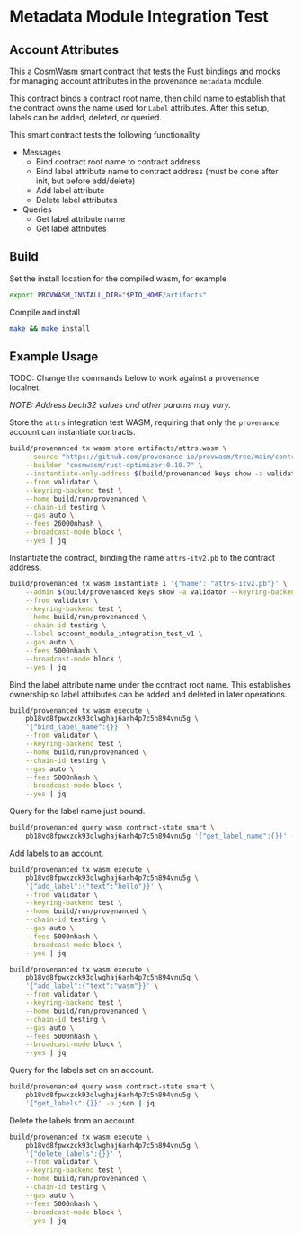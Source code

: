 # Metadata Module Integration Test

## Account Attributes

This a CosmWasm smart contract that tests the Rust bindings and mocks for managing account
attributes in the provenance `metadata` module.

This contract binds a contract root name, then child name to establish that the contract owns the
name used for `Label` attributes. After this setup, labels can be added, deleted, or queried.

This smart contract tests the following functionality

- Messages
  - Bind contract root name to contract address
  - Bind label attribute name to contract address (must be done after init, but before add/delete)
  - Add label attribute
  - Delete label attributes
- Queries
  - Get label attribute name
  - Get label attributes

## Build

Set the install location for the compiled wasm, for example

```bash
export PROVWASM_INSTALL_DIR="$PIO_HOME/artifacts"
```

Compile and install

```bash
make && make install
```

## Example Usage

TODO: Change the commands below to work against a provenance localnet.

_NOTE: Address bech32 values and other params may vary._

Store the `attrs` integration test WASM, requiring that only the `provenance` account can
instantiate contracts.

```bash
build/provenanced tx wasm store artifacts/attrs.wasm \
    --source "https://github.com/provenance-io/provwasm/tree/main/contracts/attrs" \
    --builder "cosmwasm/rust-optimizer:0.10.7" \
    --instantiate-only-address $(build/provenanced keys show -a validator --keyring-backend test --home build/run/provenanced) \
    --from validator \
    --keyring-backend test \
    --home build/run/provenanced \
    --chain-id testing \
    --gas auto \
    --fees 26000nhash \
    --broadcast-mode block \
    --yes | jq
```

Instantiate the contract, binding the name `attrs-itv2.pb` to the contract address.

```bash
build/provenanced tx wasm instantiate 1 '{"name": "attrs-itv2.pb"}' \
    --admin $(build/provenanced keys show -a validator --keyring-backend test --home build/run/provenanced) \
    --from validator \
    --keyring-backend test \
    --home build/run/provenanced \
    --chain-id testing \
    --label account_module_integration_test_v1 \
    --gas auto \
    --fees 5000nhash \
    --broadcast-mode block \
    --yes | jq
```

Bind the label attribute name under the contract root name. This establishes ownership so label
attributes can be added and deleted in later operations.

```bash
build/provenanced tx wasm execute \
    pb18vd8fpwxzck93qlwghaj6arh4p7c5n894vnu5g \
    '{"bind_label_name":{}}' \
    --from validator \
    --keyring-backend test \
    --home build/run/provenanced \
    --chain-id testing \
    --gas auto \
    --fees 5000nhash \
    --broadcast-mode block \
    --yes | jq
```

Query for the label name just bound.

```bash
build/provenanced query wasm contract-state smart \
    pb18vd8fpwxzck93qlwghaj6arh4p7c5n894vnu5g '{"get_label_name":{}}' -o json | jq
```

Add labels to an account.

```bash
build/provenanced tx wasm execute \
    pb18vd8fpwxzck93qlwghaj6arh4p7c5n894vnu5g \
    '{"add_label":{"text":"hello"}}' \
    --from validator \
    --keyring-backend test \
    --home build/run/provenanced \
    --chain-id testing \
    --gas auto \
    --fees 5000nhash \
    --broadcast-mode block \
    --yes | jq
```

```bash
build/provenanced tx wasm execute \
    pb18vd8fpwxzck93qlwghaj6arh4p7c5n894vnu5g \
    '{"add_label":{"text":"wasm"}}' \
    --from validator \
    --keyring-backend test \
    --home build/run/provenanced \
    --chain-id testing \
    --gas auto \
    --fees 5000nhash \
    --broadcast-mode block \
    --yes | jq
```

Query for the labels set on an account.

```bash
build/provenanced query wasm contract-state smart \
    pb18vd8fpwxzck93qlwghaj6arh4p7c5n894vnu5g \
    '{"get_labels":{}}' -o json | jq
```

Delete the labels from an account.

```bash
build/provenanced tx wasm execute \
    pb18vd8fpwxzck93qlwghaj6arh4p7c5n894vnu5g \
    '{"delete_labels":{}}' \
    --from validator \
    --keyring-backend test \
    --home build/run/provenanced \
    --chain-id testing \
    --gas auto \
    --fees 5000nhash \
    --broadcast-mode block \
    --yes | jq
```
